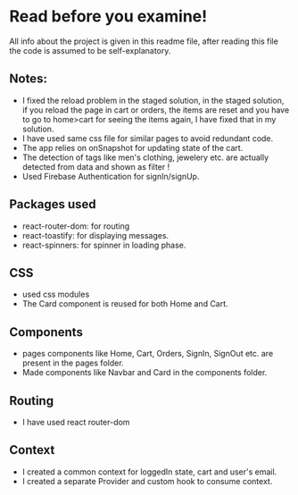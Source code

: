 # Read before you examine!

All info about the project is given in this readme file, after reading this file the code is assumed to be self-explanatory.

## Notes:

- I fixed the reload problem in the staged solution, in the staged solution, if you reload the page in cart or orders, the items are reset and you have to go to home>cart for seeing the items again, I have fixed that in my solution.
- I have used same css file for similar pages to avoid redundant code.
- The app relies on onSnapshot for updating state of the cart.
- The detection of tags like men's clothing, jewelery etc. are actually detected from data and shown as filter !
- Used Firebase Authentication for signIn/signUp.

## Packages used

- react-router-dom: for routing
- react-toastify: for displaying messages.
- react-spinners: for spinner in loading phase.

## CSS

- used css modules
- The Card component is reused for both Home and Cart.

## Components

- pages components like Home, Cart, Orders, SignIn, SignOut etc. are present in the pages folder.
- Made components like Navbar and Card in the components folder.

## Routing

- I have used react router-dom

## Context

- I created a common context for loggedIn state, cart and user's email.
- I created a separate Provider and custom hook to consume context.
